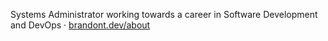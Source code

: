 Systems Administrator working towards a career in Software Development and DevOps · [brandont.dev/about](https://brandont.dev/about/)
